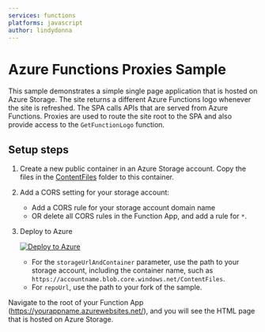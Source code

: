 ```yaml
---
services: functions
platforms: javascript
author: lindydonna
---
```


# Azure Functions Proxies Sample

This sample demonstrates a simple single page application that is hosted on Azure Storage. The site returns a different Azure Functions logo whenever the site is refreshed. The SPA calls APIs that are served from Azure Functions. Proxies are used to route the site root to the SPA and also provide access to the `GetFunctionLogo` function.

## Setup steps 

1. Create a new public container in an Azure Storage account. Copy the files in the [ContentFiles](ContentFiles) folder to this container. 

1. Add a CORS setting for your storage account:
    - Add a CORS rule for your storage account domain name
    - OR delete all CORS rules in the Function App, and add a rule for `*`. 

1. Deploy to Azure

    [![Deploy to Azure](http://azuredeploy.net/deploybutton.svg)](https://portal.azure.com/#create/Microsoft.Template/uri/https%3A%2F%2Fraw.githubusercontent.com%2FAzure-Samples%2Ffunctions-js-spa%2Fmaster%2FAzureDeploy%2Fazuredeploy.json)

   - For the `storageUrlAndContainer` parameter, use the path to your storage account, including the container name, such as `https://accountname.blob.core.windows.net/ContentFiles`.
   - For `repoUrl`, use the path to your fork of the sample.

Navigate to the root of your Function App (https://yourappname.azurewebsites.net/), and you will see the HTML page that is hosted on Azure Storage.
